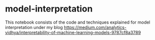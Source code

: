 # model-interpretation

This notebook consists of the code and techniques explained for model interpretation under my blog https://medium.com/analytics-vidhya/interpretability-of-machine-learning-models-9787cf8a3789 
